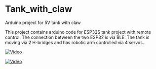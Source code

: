 # Tank_with_claw
Arduino project for 5V tank with claw

This project contains arduino code for ESP32S tank project with remote control. The connection between the two ESP32 is via BLE. The tank is moving via 2 H-bridges and has robotic arm controlled via 4 servos. 

[![Video](https://img.youtube.com/vi/5mkRHFh_xtE/hqdefault.jpg)](https://youtu.be/5mkRHFh_xtE)

[![Video](https://img.youtube.com/vi/-9dmoZ7vMLI/hqdefault.jpg)](https://youtu.be/-9dmoZ7vMLI)
